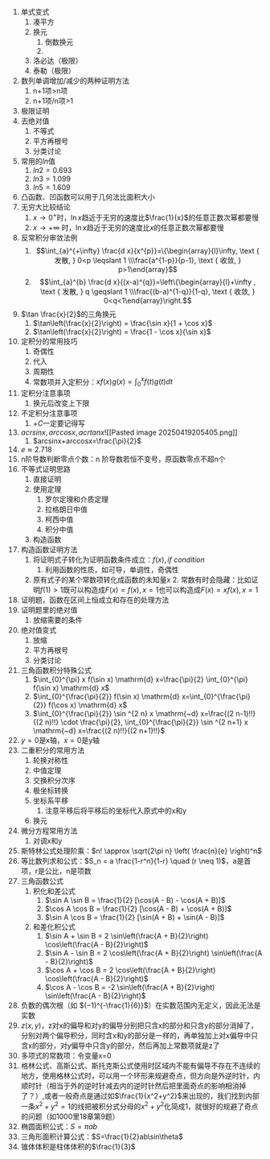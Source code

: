 1. 单式变式
	1. 凑平方
	2. 换元
		1. 倒数换元
		2. 
	3. 洛必达（极限）
	4. 泰勒（极限）
2. 数列单调增加/减少的两种证明方法
	1. n+1项>n项
	2. n+1项/n项>1
3. 极限证明
4. 去绝对值
	1. 不等式
	2. 平方再根号
	3. 分类讨论
5. 常用的$ln$值
	1. $ln2=0.693$
	2. $ln3=1.099$
	3. $ln5=1.609$
6. 凸函数、凹函数可以用于几何法比面积大小
7. 无穷大比较结论
	1. $x \rightarrow 0^{+}$时，$\ln x$趋近于无穷的速度比$\frac{1}{x}$的任意正数次幂都要慢
	2. $x \rightarrow+\infty$ 时，$\ln x$趋近于无穷的速度比$x$的任意正数次幂都要慢
8. 反常积分审敛法例
	1. $$\int_{a}^{+\infty} \frac{d x}{x^{p}}=\{\begin{array}{l}\infty, \text { 发散, } 0<p \leqslant 1 \\\frac{a^{1-p}}{p-1}, \text { 收敛, } p>1\end{array}$$
	2. $$\int_{a}^{b} \frac{d x}{(x-a)^{q}}=\left\{\begin{array}{l}+\infty , \text { 发散, } q \geqslant 1 \\\frac{(b-a)^{1-q}}{1-q}, \text { 收敛, } 0<q<1\end{array}\right.$$
9. $\tan \frac{x}{2}$的三角换元
	1. $\tan\left(\frac{x}{2}\right) = \frac{\sin x}{1 + \cos x}$
	2. $\tan\left(\frac{x}{2}\right) = \frac{1 - \cos x}{\sin x}$
10. 定积分的常用技巧
	1. 奇偶性
	2. 代入
	3. 周期性
	4. 常数项并入定积分：$xf(x)g(x)=\int_0^xf(t)g(t)dt$
11. 定积分注意事项
	1. 换元后改变上下限
12. 不定积分注意事项
	1. $+C$一定要记得写
13. $acrsinx,arccosx,acrtanx$![[Pasted image 20250419205405.png]]
	1. $arcsinx+arccosx=\frac{\pi}{2}$
14. $e≈2.718$
15. n阶导数判断零点个数：n 阶导数若恒不变号，原函数零点不超n个
16. 不等式证明思路
	1. 直接证明
	2. 使用定理
		1. 罗尔定理和介质定理
		2. 拉格朗日中值
		3. 柯西中值
		4. 积分中值
	3. 构造函数
17. 构造函数证明方法
	1. 将证明式子转化为证明函数条件成立：$f(x),if\ condition$
		1. 利用函数的性质，如可导，单调性，奇偶性
	2. 原有式子的某个常数项转化成函数的未知量$x$
		2. 常数有时会隐藏：比如证明$f(1)>1$既可以构造成$F(x)=f(x),x=1$也可以构造成$F(x)=xf(x),x=1$
18. 证明题，函数在区间上恒成立和存在的处理方法
19. 证明题里的绝对值
	1. 放缩需要的条件
20. 绝对值变式
	1. 放缩
	2. 平方再根号
	3. 分类讨论
21. 三角函数积分特殊公式
	1. $\int_{0}^{\pi} x f(\sin x) \mathrm{d} x=\frac{\pi}{2} \int_{0}^{\pi} f(\sin x) \mathrm{d} x$
	2. $\int_{0}^{\frac{\pi}{2}} f(\sin x) \mathrm{d} x=\int_{0}^{\frac{\pi}{2}} f(\cos x) \mathrm{d} x$
	3. $\int_{0}^{\frac{\pi}{2}} \sin ^{2 n} x \mathrm{~d} x=\frac{(2 n-1)!!}{(2 n)!!} \cdot \frac{\pi}{2}, \int_{0}^{\frac{\pi}{2}} \sin ^{2 n+1} x \mathrm{~d} x=\frac{(2 n)!!}{(2 n+1)!!}$
22. $y=0$是x轴，$x=0$是y轴
23. 二重积分的常用方法
	1. 轮换对称性
	2. 中值定理
	3. 交换积分次序
	4. 极坐标转换
	5. 坐标系平移
		1. 注意平移后将平移后的坐标代入原式中的x和y
	6. 换元
24. 微分方程常用方法
	1. 对调x和y
25. 斯特林公式处理阶乘：$n! \approx \sqrt{2\pi n} \left( \frac{n}{e} \right)^n$
26. 等比数列求和公式：$S_n = a \frac{1-r^n}{1-r} \quad (r \neq 1)$，a是首项，r是公比，n是项数
27. 三角函数公式
	1. 积化和差公式
		1. $\sin A \sin B = \frac{1}{2} [\cos(A - B) - \cos(A + B)]$
		2. $\cos A \cos B = \frac{1}{2} [\cos(A - B) + \cos(A + B)]$
		3. $\sin A \cos B = \frac{1}{2} [\sin(A + B) + \sin(A - B)]$
	2. 和差化积公式
		1. $\sin A + \sin B = 2 \sin\left(\frac{A + B}{2}\right) \cos\left(\frac{A - B}{2}\right)$
		2. $\sin A - \sin B = 2 \cos\left(\frac{A + B}{2}\right) \sin\left(\frac{A - B}{2}\right)$
		3. $\cos A + \cos B = 2 \cos\left(\frac{A + B}{2}\right) \cos\left(\frac{A - B}{2}\right)$
		4. $\cos A - \cos B = -2 \sin\left(\frac{A + B}{2}\right) \sin\left(\frac{A - B}{2}\right)$
28. 负数的偶次根（如 $(−1)^{-\frac{1}{6}}$）在实数范围内无定义，因此无法是实数
29. $z(x,y)$，z对x的偏导和对y的偏导分别把只含x的部分和只含y的部分消掉了，分别对两个偏导积分，同时含x和y的部分是一样的，再单独加上对x偏导中只含x的部分，对y偏导中只含y的部分，然后再加上常数项就是z了
30. 多项式的常数项：令变量x=0
31. 格林公式、高斯公式、斯托克斯公式使用时区域内不能有偏导不存在不连续的地方，使用格林公式时，可以用一个环形来规避奇点，但方向是外逆时针，内顺时针（相当于外的逆时针减去内的逆时针然后把里面奇点的影响相消掉了？）,或者一般奇点是通过如$\frac{1}{x^2+y^2}$来出现的，我们找到内部一条$x^2+y^2=1$的线把被积分式分母的$x^2+y^2$化简成1，就很好的规避了奇点的问题（如1000里18章第9题）
32. 椭圆面积公式：$S=\pi ab$
33. 三角形面积计算公式：$S=\frac{1}{2}ab\sin\theta$
34. 锥体体积是柱体体积的$\frac{1}{3}$

